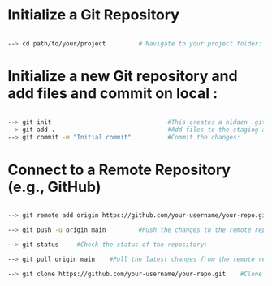 # Initialize a Git Repository

```bash

--> cd path/to/your/project         # Navigate to your project folder:

```

# Initialize a new Git repository and add files and commit on local :

```bash

--> git init                                #This creates a hidden .git folder in your project directory.
--> git add .                               #Add files to the staging area:
--> git commit -m "Initial commit"          #Commit the changes:

```

# Connect to a Remote Repository (e.g., GitHub)


```bash

--> git remote add origin https://github.com/your-username/your-repo.git        #Add a remote repository URL:

--> git push -u origin main         #Push the changes to the remote repository:

--> git status     #Check the status of the repository:

--> git pull origin main    #Pull the latest changes from the remote repository:

--> git clone https://github.com/your-username/your-repo.git    #Clone an existing repository:

```